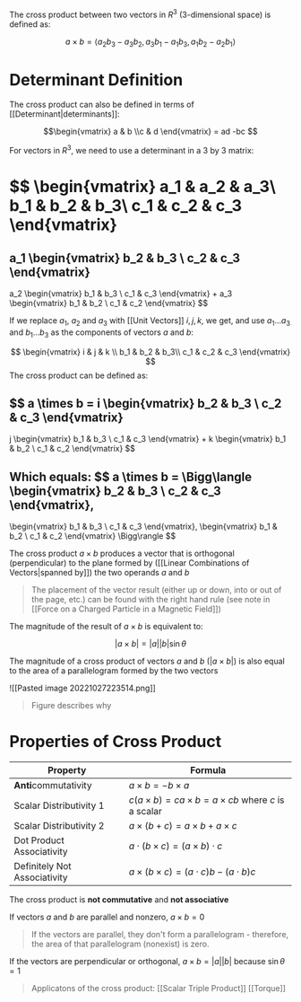 The cross product between two vectors in $R^3$ (3-dimensional space) is defined as:

$$a \times b = 
\langle 
a_2b_3 - a_3b_2,
a_3b_1 - a_1b_3,
a_1b_2 - a_2b_1
\rangle
$$
# Determinant Definition

The cross product can also be defined in terms of [[Determinant|determinants]]:

$$\begin{vmatrix}
a & b \\c & d
\end{vmatrix} = ad -bc
$$

For vectors in $R^3$, we need to use a determinant in a 3 by 3 matrix:

$$
\begin{vmatrix}
a_1 & a_2 & a_3\\
b_1 & b_2 & b_3\\
c_1 & c_2 & c_3
\end{vmatrix}
= 
a_1 
\begin{vmatrix}
b_2 & b_3 \\ c_2 & c_3
\end{vmatrix} 
-
a_2
\begin{vmatrix}
b_1 & b_3 \\ c_1 & c_3
\end{vmatrix}
+
a_3
\begin{vmatrix}
b_1 & b_2 \\ c_1 & c_2
\end{vmatrix}
$$

If we replace $a_1$, $a_2$ and $a_3$ with [[Unit Vectors]] $i, j, k$, we get, and use $a_1...a_3$ and $b_1...b_3$ as the components of vectors $a$ and $b$:

$$
\begin{vmatrix}
i & j & k \\
b_1 & b_2 & b_3\\
c_1 & c_2 & c_3
\end{vmatrix}
$$
The cross product can be defined as:

$$
a \times b = 
i
\begin{vmatrix}
b_2 & b_3 \\ c_2 & c_3
\end{vmatrix} 
-
j
\begin{vmatrix}
b_1 & b_3 \\ c_1 & c_3
\end{vmatrix}
+
k
\begin{vmatrix}
b_1 & b_2 \\ c_1 & c_2
\end{vmatrix}
$$

Which equals:
$$
a \times b = \Bigg\langle
\begin{vmatrix}
b_2 & b_3 \\ c_2 & c_3
\end{vmatrix},
-
\begin{vmatrix}
b_1 & b_3 \\ c_1 & c_3
\end{vmatrix},
\begin{vmatrix}
b_1 & b_2 \\ c_1 & c_2
\end{vmatrix}
\Bigg\rangle
$$

The cross product $a \times b$ produces a vector that is orthogonal (perpendicular) to the plane formed by ([[Linear Combinations of Vectors|spanned by]]) the two operands $a$ and $b$

> The placement of the vector result (either up or down, into or out of the page, etc.) can be found with the right hand rule (see note in [[Force on a Charged Particle in a Magnetic Field]])

The magnitude of the result of $a \times b$ is equivalent to:

$$|a \times b| = |a||b|\sin{\theta}$$

The magnitude of a cross product of vectors $a$ and $b$ ($|a \times b|$) is also equal to the area of a parallelogram formed by the two vectors

![[Pasted image 20221027223514.png]]

> Figure describes why

# Properties of Cross Product

| Property                     | Formula                                                           |
| ---------------------------- | ----------------------------------------------------------------- |
| **Anti**commutativity        | $a \times b = -b \times a$                                        |
| Scalar Distributivity 1      | $c(a \times b) = ca \times b = a \times cb$ where $c$ is a scalar |
| Scalar Distributivity 2      | $a \times (b + c) = a \times b + a \times c$                      |
| Dot Product Associativity    | $a \cdot (b \times c) = (a \times b) \cdot c$                     |
| Definitely Not Associativity | $a \times (b \times c) = (a \cdot c)b - (a \cdot b) c$            |

The cross product is **not commutative** and **not associative**

If vectors $a$ and $b$ are parallel and nonzero, $a \times b = 0$

> If the vectors are parallel, they don't form a parallelogram - therefore, the area of that parallelogram (nonexist) is zero.

If the vectors are perpendicular or orthogonal, $a \times b = |a||b|$ because $\sin\theta = 1$

> Applicatons of the cross product:
> [[Scalar Triple Product]]
> [[Torque]]
